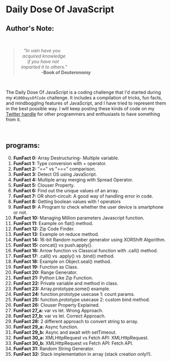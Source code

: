 # Daily Dose Of JavaScript

## Author's Note:
<br>

> &nbsp;&nbsp;&nbsp;&nbsp;*"In vain have you<br>
&nbsp;&nbsp;&nbsp;acquired knowledge<br>
&nbsp;&nbsp;&nbsp;&nbsp;&nbsp;&nbsp;&nbsp;if you have not<br>
&nbsp;&nbsp;imparted it to others."*<br>
&nbsp;&nbsp;&nbsp;&nbsp;&nbsp;&nbsp;&nbsp;&nbsp;&nbsp;&nbsp;&nbsp;&nbsp;&nbsp;&nbsp;&nbsp;&nbsp;&nbsp;&nbsp;**-Book of Deuteronomy**

<br>

The Daily Dose Of JavaScript is a coding challenge that I'd started during my `#100DaysOfCode` challenge. It includes a compilation of tricks, fun facts, and mindboggling features of JavaScript, and I have tried to represent them in the best possible way. I will keep posting these kinds of code on my [Twitter handle](https://twitter.com/speczly) for other programmers and enthusiasts to have something from it.

<br>

## programs:
0. **FunFact 0:** Array Destructuring- Multiple variable.
0. **FunFact 1:** Type conversion with + operator.
0. **FunFact 2:** "==" vs "===" comparison.
0. **FunFact 3:** Detect OS using JavaScript.
0. **FunFact 4:** Multiple array merging with Spread Operator.
0. **FunFact 5:** Clouser Property.
0. **FunFact 6:** Find out the unique values of an array.
0. **FunFact 7:** OR short-circuit: A good way of handling error in code.
0. **FunFact 8:** Getting boolean values with ! operators
0. **FunFact 9:** A Program to check whether the user device is smartphone or not.
0. **FunFact 10:** Managing Million parameters Javascript function.
0. **FunFact 11:** Example on flat() method.
0. **FunFact 12:** Zip Code Finder.
0. **FunFact 13:** Example on reduce method.
0. **FunFact 14:** 16-bit Random number generator using XORShift Algorithm.
0. **FunFact 15:** concat() vs push.apply().
0. **FunFact 16:** Arrow function vs Classical function with .call() method. 
0. **FunFact 17:** .call() vs .apply() vs .bind() method.
0. **FunFact 18:** Example on Object.seal() method.
0. **FunFact 19:** Function as Class.
0. **FunFact 20:** Range Generator.
0. **FunFact 21:** Python Like Zip Function.
0. **FunFact 22:** Private variable and method in class.
0. **FunFact 23:** Array.prototype.some() example.
0. **FunFact 24:** function.prototype usecase 1: count params.
0. **FunFact 25:** function.prototype usecase 2: custom bind method.
0. **FunFact 26:** Clouser Property Explained.
0. **FunFact 27_a:** var vs let. Wrong Approach.
0. **FunFact 27_b:** var vs let. Correct Approach.
0. **FunFact 28:** 2 different approach to convert string to array.
0. **FunFact 29_a:** Async function.
0. **FunFact 29_b:** Async and await with setTimeout.
0. **FunFact 30_a:** XMLHttpRequest vs Fetch API: XMLHttpRequest.
0. **FunFact 30_b:** XMLHttpRequest vs Fetch API: Fetch API.
0. **FunFact 31:** Random String Generator.
0. **FunFact 32:** Stack implementation in array (stack creation only!!).
